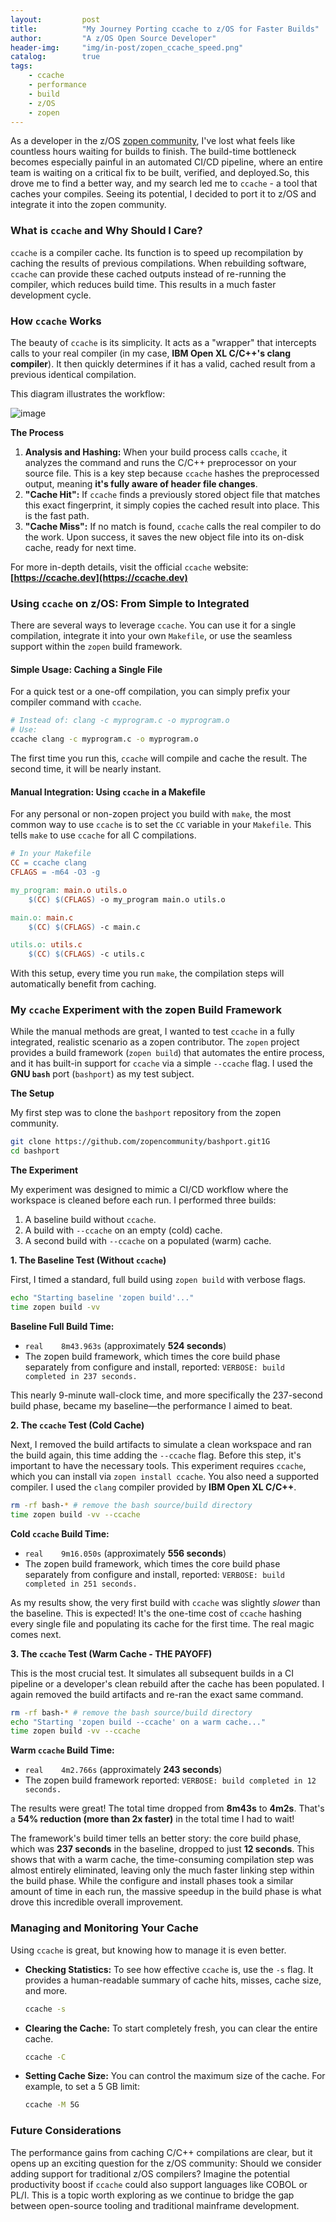 ```yaml
---
layout:         post
title:          "My Journey Porting ccache to z/OS for Faster Builds"
author:         "A z/OS Open Source Developer"
header-img:     "img/in-post/zopen_ccache_speed.png"
catalog:        true
tags:
    - ccache
    - performance
    - build
    - z/OS
    - zopen
---
```


As a developer in the z/OS [zopen community](https://zopen.community/), I've lost what feels like countless hours waiting for builds to finish. The build-time bottleneck becomes especially painful in an automated CI/CD pipeline, where an entire team is waiting on a critical fix to be built, verified, and deployed.So, this drove me to find a better way, and my search led me to `ccache` - a tool that caches your compiles. Seeing its potential, I decided to port it to z/OS and integrate it into the zopen community. 

### What is `ccache` and Why Should I Care?

`ccache` is a compiler cache. Its function is to speed up recompilation by caching the results of previous compilations. When rebuilding software, `ccache` can provide these cached outputs instead of re-running the compiler, which reduces build time. This results in a much faster development cycle.

### How `ccache` Works 

The beauty of `ccache` is its simplicity. It acts as a "wrapper" that intercepts calls to your real compiler (in my case, **IBM Open XL C/C++'s clang compiler**). It then quickly determines if it has a valid, cached result from a previous identical compilation.

This diagram illustrates the workflow:


![image](/blog/img/in-post/ccache.png)


**The Process**

1.  **Analysis and Hashing:** When your build process calls `ccache`, it analyzes the command and runs the C/C++ preprocessor on your source file. This is a key step because `ccache` hashes the preprocessed output, meaning **it's fully aware of header file changes**.
2.  **"Cache Hit":** If `ccache` finds a previously stored object file that matches this exact fingerprint, it simply copies the cached result into place. This is the fast path.
3.  **"Cache Miss":** If no match is found, `ccache` calls the real compiler to do the work. Upon success, it saves the new object file into its on-disk cache, ready for next time.

For more in-depth details, visit the official `ccache` website: **[https://ccache.dev](https://ccache.dev)**

### Using `ccache` on z/OS: From Simple to Integrated

There are several ways to leverage `ccache`. You can use it for a single compilation, integrate it into your own `Makefile`, or use the seamless support within the `zopen` build framework.

#### Simple Usage: Caching a Single File

For a quick test or a one-off compilation, you can simply prefix your compiler command with `ccache`.

```bash
# Instead of: clang -c myprogram.c -o myprogram.o
# Use:
ccache clang -c myprogram.c -o myprogram.o
```
The first time you run this, `ccache` will compile and cache the result. The second time, it will be nearly instant.

#### Manual Integration: Using `ccache` in a Makefile

For any personal or non-zopen project you build with `make`, the most common way to use `ccache` is to set the `CC` variable in your `Makefile`. This tells `make` to use `ccache` for all C compilations.

```makefile
# In your Makefile
CC = ccache clang
CFLAGS = -m64 -O3 -g

my_program: main.o utils.o
	$(CC) $(CFLAGS) -o my_program main.o utils.o

main.o: main.c
	$(CC) $(CFLAGS) -c main.c

utils.o: utils.c
	$(CC) $(CFLAGS) -c utils.c
```
With this setup, every time you run `make`, the compilation steps will automatically benefit from caching.

### My `ccache` Experiment with the zopen Build Framework

While the manual methods are great, I wanted to test `ccache` in a fully integrated, realistic scenario as a zopen contributor. The `zopen` project provides a build framework (`zopen build`) that automates the entire process, and it has built-in support for `ccache` via a simple `--ccache` flag. I used the **GNU `bash`** port (`bashport`) as my test subject.

**The Setup**

My first step was to clone the `bashport` repository from the zopen community.
```bash
git clone https://github.com/zopencommunity/bashport.git1G
cd bashport
```

**The Experiment**

My experiment was designed to mimic a CI/CD workflow where the workspace is cleaned before each run. I performed three builds:
1.  A baseline build without `ccache`.
2.  A build with `--ccache` on an empty (cold) cache.
3.  A second build with `--ccache` on a populated (warm) cache.

**1. The Baseline Test (Without `ccache`)**

First, I timed a standard, full build using `zopen build` with verbose flags.
```bash
echo "Starting baseline 'zopen build'..."
time zopen build -vv
```
**Baseline Full Build Time:**
* `real    8m43.963s` (approximately **524 seconds**)
* The zopen build framework, which times the core build phase separately from configure and install, reported: `VERBOSE: build completed in 237 seconds.`

This nearly 9-minute wall-clock time, and more specifically the 237-second build phase, became my baseline—the performance I aimed to beat.

**2. The `ccache` Test (Cold Cache)**

Next, I removed the build artifacts to simulate a clean workspace and ran the build again, this time adding the `--ccache` flag. Before this step, it's important to have the necessary tools. This experiment requires `ccache`, which you can install via `zopen install ccache`. You also need a supported compiler. I used the `clang` compiler provided by **IBM Open XL C/C++**.
```bash
rm -rf bash-* # remove the bash source/build directory
time zopen build -vv --ccache
```
**Cold `ccache` Build Time:**
* `real    9m16.050s` (approximately **556 seconds**)
* The zopen build framework, which times the core build phase separately from configure and install, reported: `VERBOSE: build completed in 251 seconds.`

As my results show, the very first build with `ccache` was slightly *slower* than the baseline. This is expected! It's the one-time cost of `ccache` hashing every single file and populating its cache for the first time. The real magic comes next.

**3. The `ccache` Test (Warm Cache - THE PAYOFF)**

This is the most crucial test. It simulates all subsequent builds in a CI pipeline or a developer's clean rebuild after the cache has been populated. I again removed the build artifacts and re-ran the exact same command.
```bash
rm -rf bash-* # remove the bash source/build directory
echo "Starting 'zopen build --ccache' on a warm cache..."
time zopen build -vv --ccache
```
**Warm `ccache` Build Time:**
* `real    4m2.766s` (approximately **243 seconds**)
* The zopen build framework reported: `VERBOSE: build completed in 12 seconds.`

The results were great! The total time dropped from **8m43s** to **4m2s**. That's a **54% reduction (more than 2x faster)** in the total time I had to wait!

The framework's build timer tells an better story: the core build phase, which was **237 seconds** in the baseline, dropped to just **12 seconds**. This shows that with a warm cache, the time-consuming compilation step was almost entirely eliminated, leaving only the much faster linking step within the build phase. While the configure and install phases took a similar amount of time in each run, the massive speedup in the build phase is what drove this incredible overall improvement.

### Managing and Monitoring Your Cache

Using `ccache` is great, but knowing how to manage it is even better.

* **Checking Statistics:** To see how effective `ccache` is, use the `-s` flag. It provides a human-readable summary of cache hits, misses, cache size, and more.
    ```bash
    ccache -s
    ```
* **Clearing the Cache:** To start completely fresh, you can clear the entire cache.
    ```bash
    ccache -C
    ```
* **Setting Cache Size:** You can control the maximum size of the cache. For example, to set a 5 GB limit:
    ```bash
    ccache -M 5G
    ```

### Future Considerations

The performance gains from caching C/C++ compilations are clear, but it opens up an exciting question for the z/OS community: Should we consider adding support for traditional z/OS compilers? Imagine the potential productivity boost if `ccache` could also support languages like COBOL or PL/I. This is a topic worth exploring as we continue to bridge the gap between open-source tooling and traditional mainframe development.

